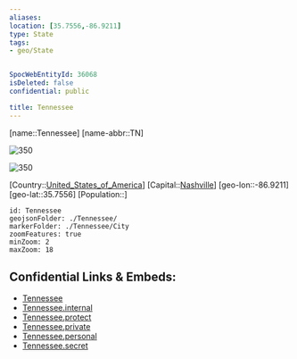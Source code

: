 ```yaml
---
aliases: 
location: [35.7556,-86.9211]
type: State
tags:
- geo/State


SpocWebEntityId: 36068
isDeleted: false
confidential: public

title: Tennessee
---
```

[name::Tennessee]
[name-abbr::TN]

![350](geo/Continent/North-America/United_States_of_America/Tennessee/Seal_of_Tennessee.svg)

![350](geo/Continent/North-America/United_States_of_America/Tennessee/Flag_of_Tennessee.svg)


[Country::[United_States_of_America](geo/Continent/North-America/United_States_of_America.md)]
[Capital::[Nashville](geo/Continent/North-America/United_States_of_America/Tennessee/City/Nashville.md)]
[geo-lon::-86.9211]
[geo-lat::35.7556]
[Population::]



```leaflet
id: Tennessee
geojsonFolder: ./Tennessee/
markerFolder: ./Tennessee/City
zoomFeatures: true 
minZoom: 2 
maxZoom: 18
```


## Confidential Links & Embeds: 
- [Tennessee](../../../../../_public/geo/Continent/North-America/United_States_of_America/Tennessee.md) 
- [Tennessee.internal](../../../../../_internal/geo/Continent/North-America/United_States_of_America/Tennessee.internal.md) 
- [Tennessee.protect](../../../../../_protect/geo/Continent/North-America/United_States_of_America/Tennessee.protect.md) 
- [Tennessee.private](../../../../../_private/geo/Continent/North-America/United_States_of_America/Tennessee.private.md) 
- [Tennessee.personal](../../../../../_personal/geo/Continent/North-America/United_States_of_America/Tennessee.personal.md) 
- [Tennessee.secret](../../../../../_secret/geo/Continent/North-America/United_States_of_America/Tennessee.secret.md) 
